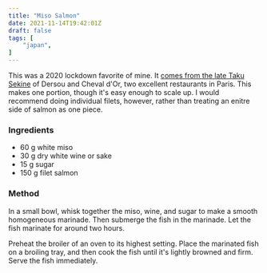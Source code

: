 ```yaml
---
title: "Miso Salmon"
date: 2021-11-14T19:42:01Z
draft: false
tags: [
    "japan",
]
---
```


This was a 2020 lockdown favorite of mine. It [comes from the late Taku Sekine](https://www.instagram.com/p/B_edxtSpg3q/) of Dersou and Cheval d'Or, two excellent restaurants in Paris. This makes one portion, though it's easy enough to scale up. I would recommend doing individual filets, however, rather than treating an enitre side of salmon as one piece.

### Ingredients

* 60 g white miso
* 30 g dry white wine or sake
* 15 g sugar
* 150 g filet salmon

### Method

In a small bowl, whisk together the miso, wine, and sugar to make a smooth homogeneous marinade. Then submerge the fish in the marinade. Let the fish marinate for around two hours.

Preheat the broiler of an oven to its highest setting. Place the marinated fish on a broiling tray, and then cook the fish until it's lightly browned and firm. Serve the fish immediately.
